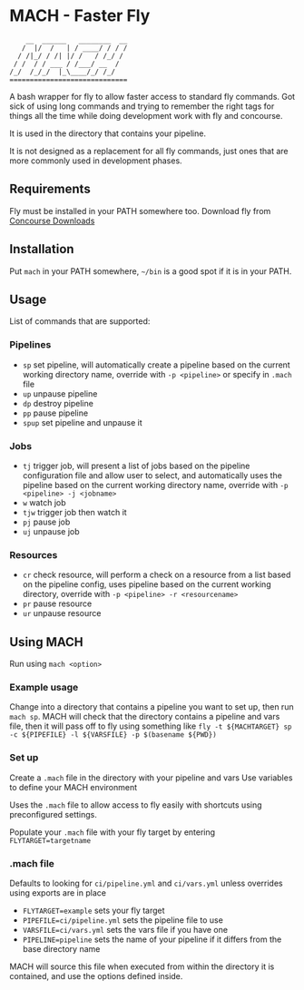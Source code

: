 # MACH - Faster Fly
```
    __  ______   ________  __
   /  |/  /   | / ____/ / / /
  / /|_/ / /| |/ /   / /_/ /
 / /  / / ___ / /___/ __  /
/_/  /_/_/  |_\____/_/ /_/
=============================
```
A bash wrapper for fly to allow faster access to standard fly commands. Got sick of using long commands and trying to remember the right tags for things all the time while doing development work with fly and concourse.

It is used in the directory that contains your pipeline.

It is not designed as a replacement for all fly commands, just ones that are more commonly used in development phases.

## Requirements
Fly must be installed in your PATH somewhere too. Download fly from [Concourse Downloads](https://concourse.ci/downloads.html)

## Installation
Put `mach` in your PATH somewhere, `~/bin` is a good spot if it is in your PATH.

## Usage
List of commands that are supported:
### Pipelines
* `sp` set pipeline, will automatically create a pipeline based on the current working directory name, override with `-p <pipeline>` or specify in `.mach` file
* `up` unpause pipeline
* `dp` destroy pipeline
* `pp` pause pipeline
* `spup` set pipeline and unpause it

### Jobs
* `tj` trigger job, will present a list of jobs based on the pipeline configuration file and allow user to select, and automatically uses the pipeline based on the current working directory name, override with `-p <pipeline> -j <jobname>`
* `w` watch job
* `tjw` trigger job then watch it
* `pj` pause job
* `uj` unpause job

### Resources
* `cr` check resource, will perform a check on a resource from a list based on the pipeline config, uses pipeline based on the current working directory, override with `-p <pipeline> -r <resourcename>`
* `pr` pause resource
* `ur` unpause resource

## Using MACH
Run using `mach <option>`

### Example usage
Change into a directory that contains a pipeline you want to set up, then run `mach sp`. MACH will check that the directory contains a pipeline and vars file, then it will pass off to fly using something like `fly -t ${MACHTARGET} sp -c ${PIPEFILE} -l ${VARSFILE} -p $(basename ${PWD})`

### Set up
Create a `.mach` file in the directory with your pipeline and vars
Use variables to define your MACH environment

Uses the `.mach` file to allow access to fly easily with shortcuts using preconfigured settings.

Populate your `.mach` file with your fly target by entering `FLYTARGET=targetname`

### .mach file
Defaults to looking for `ci/pipeline.yml` and `ci/vars.yml` unless overrides using exports are in place

* `FLYTARGET=example` sets your fly target
* `PIPEFILE=ci/pipeline.yml` sets the pipeline file to use
* `VARSFILE=ci/vars.yml` sets the vars file if you have one
* `PIPELINE=pipeline` sets the name of your pipeline if it differs from the base directory name

MACH will source this file when executed from within the directory it is contained, and use the options defined inside.
